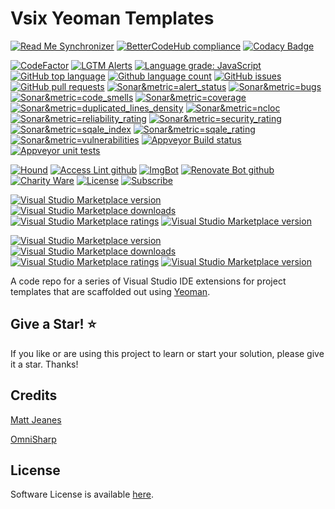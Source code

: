 # Vsix Yeoman Templates
 
<!--BadgesSTART-->
<!-- Powered by https://github.com/GregTrevellick/ReadMeSynchronizer -->
[![Read Me Synchronizer](https://img.shields.io/badge/-powered%20by%20ReadMeSynchronizer-brightgreen.svg)](https://github.com/GregTrevellick/ReadMeSynchronizer)
[![BetterCodeHub compliance](https://bettercodehub.com/edge/badge/GregTrevellick/VsixYeomanTemplates?branch=master)](https://bettercodehub.com/results/GregTrevellick/VsixYeomanTemplates)
[![Codacy Badge](https://api.codacy.com/project/badge/Grade/e61c4dba8261497fb447379730e97a25)](https://www.codacy.com/project/gtrevellick/VsixYeomanTemplates/dashboard?utm_source=github.com&amp;utm_medium=referral&amp;utm_content=GregTrevellick/VsixYeomanTemplates&amp;utm_campaign=Badge_Grade_Dashboard)
<!-- no md -->
[![CodeFactor](https://www.codefactor.io/repository/github/GregTrevellick/VsixYeomanTemplates/badge)](https://www.codefactor.io/repository/github/GregTrevellick/VsixYeomanTemplates)
[![LGTM Alerts](https://img.shields.io/lgtm/alerts/g/GregTrevellick/VsixYeomanTemplates.svg?logo=lgtm&logoWidth=18)](https://lgtm.com/projects/g/GregTrevellick/VsixYeomanTemplates/alerts/)
[![Language grade: JavaScript](https://img.shields.io/lgtm/grade/javascript/g/GregTrevellick/VsixYeomanTemplates.svg?logo=lgtm&logoWidth=18)](https://lgtm.com/projects/g/GregTrevellick/VsixYeomanTemplates/context:javascript)
[![GitHub top language](https://img.shields.io/github/languages/top/GregTrevellick/VsixYeomanTemplates.svg)](https://github.com/GregTrevellick/VsixYeomanTemplates)
[![Github language count](https://img.shields.io/github/languages/count/GregTrevellick/VsixYeomanTemplates.svg)](https://github.com/GregTrevellick/VsixYeomanTemplates)
[![GitHub issues](https://img.shields.io/github/issues-raw/GregTrevellick/VsixYeomanTemplates.svg)](https://github.com/GregTrevellick/VsixYeomanTemplates/issues)
[![GitHub pull requests](https://img.shields.io/github/issues-pr-raw/GregTrevellick/VsixYeomanTemplates.svg)](https://github.com/GregTrevellick/VsixYeomanTemplates/pulls)
[![Sonar&metric=alert_status](https://sonarcloud.io/api/project_badges/measure?project=GregTrevellick_VsixYeomanTemplates&metric=alert_status)](https://sonarcloud.io/dashboard?id=GregTrevellick_VsixYeomanTemplates)
[![Sonar&metric=bugs](https://sonarcloud.io/api/project_badges/measure?project=GregTrevellick_VsixYeomanTemplates&metric=bugs)](https://sonarcloud.io/component_measures?id=GregTrevellick_VsixYeomanTemplates&metric=bugs)
[![Sonar&metric=code_smells](https://sonarcloud.io/api/project_badges/measure?project=GregTrevellick_VsixYeomanTemplates&metric=code_smells)](https://sonarcloud.io/component_measures?id=GregTrevellick_VsixYeomanTemplates&metric=code_smells)
[![Sonar&metric=coverage](https://sonarcloud.io/api/project_badges/measure?project=GregTrevellick_VsixYeomanTemplates&metric=coverage)](https://sonarcloud.io/component_measures?id=GregTrevellick_VsixYeomanTemplates&metric=Coverage)
[![Sonar&metric=duplicated_lines_density](https://sonarcloud.io/api/project_badges/measure?project=GregTrevellick_VsixYeomanTemplates&metric=duplicated_lines_density)](https://sonarcloud.io/component_measures?id=GregTrevellick_VsixYeomanTemplates&metric=duplicated_lines)
[![Sonar&metric=ncloc](https://sonarcloud.io/api/project_badges/measure?project=GregTrevellick_VsixYeomanTemplates&metric=ncloc)](https://sonarcloud.io/component_measures?id=GregTrevellick_VsixYeomanTemplates&metric=ncloc)
[![Sonar&metric=reliability_rating](https://sonarcloud.io/api/project_badges/measure?project=GregTrevellick_VsixYeomanTemplates&metric=reliability_rating)](https://sonarcloud.io/component_measures?id=GregTrevellick_VsixYeomanTemplates&metric=reliability_rating)
[![Sonar&metric=security_rating](https://sonarcloud.io/api/project_badges/measure?project=GregTrevellick_VsixYeomanTemplates&metric=security_rating)](https://sonarcloud.io/component_measures?id=GregTrevellick_VsixYeomanTemplates&metric=security_rating)
[![Sonar&metric=sqale_index](https://sonarcloud.io/api/project_badges/measure?project=GregTrevellick_VsixYeomanTemplates&metric=sqale_index)](https://sonarcloud.io/component_measures?id=GregTrevellick_VsixYeomanTemplates&metric=sqale_index)
[![Sonar&metric=sqale_rating](https://sonarcloud.io/api/project_badges/measure?project=GregTrevellick_VsixYeomanTemplates&metric=sqale_rating)](https://sonarcloud.io/component_measures?id=GregTrevellick_VsixYeomanTemplates&metric=sqale_rating)
[![Sonar&metric=vulnerabilities](https://sonarcloud.io/api/project_badges/measure?project=GregTrevellick_VsixYeomanTemplates&metric=vulnerabilities)](https://sonarcloud.io/component_measures?id=GregTrevellick_VsixYeomanTemplates&metric=vulnerabilities)
[![Appveyor Build status](https://ci.appveyor.com/api/projects/status/am8i6aama94x7yma?svg=true)](https://ci.appveyor.com/project/GregTrevellick/VsixYeomanTemplates)
[![Appveyor unit tests](https://img.shields.io/appveyor/tests/GregTrevellick/VsixYeomanTemplates.svg)](https://ci.appveyor.com/project/GregTrevellick/VsixYeomanTemplates/build/tests)
<!-- no md -->
[![Hound](https://img.shields.io/badge/hound_ci-checked-brightgreen.svg)](https://houndci.com/)
[![Access Lint github](https://img.shields.io/badge/a11y-checked-brightgreen.svg)](https://www.accesslint.com)
[![ImgBot](https://img.shields.io/badge/images-optimized-brightgreen.svg)](https://imgbot.net/)
[![Renovate Bot github](https://img.shields.io/badge/renovatebot-checked-brightgreen.svg)](https://renovatebot.com/)
[![Charity Ware](https://img.shields.io/badge/charity%20ware-thank%20you-brightgreen.svg)](https://github.com/GregTrevellick/MiscellaneousArtefacts/wiki/Charity-Ware)
[![License](https://img.shields.io/github/license/gittools/gitlink.svg)](/LICENSE.txt)
[![Subscribe](https://img.shields.io/badge/subscribe%20to%20receive%20notificatons-grey.svg)](https://github.com/GregTrevellick/VsixYeomanTemplates/subscription)

[![Visual Studio Marketplace version](https://img.shields.io/badge/-VsixAngularBasic-%23e2165e.svg)](https://marketplace.visualstudio.com/items?itemName=GregTrevellick.VsixAngularBasic)
[![Visual Studio Marketplace downloads](https://vsmarketplacebadge.apphb.com/installs/GregTrevellick.VsixAngularBasic.svg)](https://marketplace.visualstudio.com/items?itemName=GregTrevellick.VsixAngularBasic)
[![Visual Studio Marketplace ratings](https://vsmarketplacebadge.apphb.com/rating/GregTrevellick.VsixAngularBasic.svg)](https://marketplace.visualstudio.com/items?itemName=GregTrevellick.VsixAngularBasic)
[![Visual Studio Marketplace version](https://vsmarketplacebadge.apphb.com/version/GregTrevellick.VsixAngularBasic.svg)](https://marketplace.visualstudio.com/items?itemName=GregTrevellick.VsixAngularBasic)


[![Visual Studio Marketplace version](https://img.shields.io/badge/-OmniSharpAspNetVsix-%23e2165e.svg)](https://marketplace.visualstudio.com/items?itemName=GregTrevellick.OmniSharpAspNetVsix)
[![Visual Studio Marketplace downloads](https://vsmarketplacebadge.apphb.com/installs/GregTrevellick.OmniSharpAspNetVsix.svg)](https://marketplace.visualstudio.com/items?itemName=GregTrevellick.OmniSharpAspNetVsix)
[![Visual Studio Marketplace ratings](https://vsmarketplacebadge.apphb.com/rating/GregTrevellick.OmniSharpAspNetVsix.svg)](https://marketplace.visualstudio.com/items?itemName=GregTrevellick.OmniSharpAspNetVsix)
[![Visual Studio Marketplace version](https://vsmarketplacebadge.apphb.com/version/GregTrevellick.OmniSharpAspNetVsix.svg)](https://marketplace.visualstudio.com/items?itemName=GregTrevellick.OmniSharpAspNetVsix)



<!--BadgesEND-->

A code repo for a series of Visual Studio IDE extensions for project templates that are scaffolded out using [Yeoman](https://yeoman.io/).

## Give a Star! :star:
If you like or are using this project to learn or start your solution, please give it a star. Thanks!

## Credits

[Matt Jeanes](https://github.com/MattJeanes/AngularBasic)

[OmniSharp](https://github.com/OmniSharp/generator-aspnet)

## License

Software License is available [here](/LICENSE.txt).
